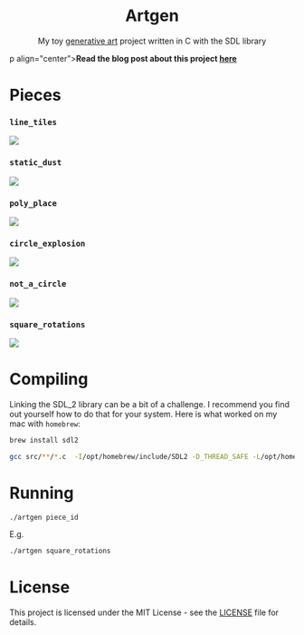 <h1 align="center">Artgen</h1>

<p align="center">My toy <a href="https://en.wikipedia.org/wiki/Generative_art">generative art</a> project written in C with the SDL library</p>

p align="center"><b>Read the blog post about this project <a href="https://carltheperson.com/posts/artgen/">here</a></b></p>

# Pieces

### `line_tiles`

![](./images/line_tiles.png)

### `static_dust`

![](./images/static_dust.png)

### `poly_place`

![](./images/poly_place.png)

### `circle_explosion`

![](./images/circle_explosion.png)

### `not_a_circle`

![](./images/not_a_circle.png)

### `square_rotations`

![](./images/square_rotations.png)

# Compiling

Linking the SDL_2 library can be a bit of a challenge. I recommend you find out yourself how to do that for your system. Here is what worked on my mac with `homebrew`:

```sh
brew install sdl2
```

```sh
gcc src/**/*.c  -I/opt/homebrew/include/SDL2 -D_THREAD_SAFE -L/opt/homebrew/lib -lSDL2 -o artgen
```

# Running

```sh
./artgen piece_id
```

E.g.

```sh
./artgen square_rotations
```

# License

This project is licensed under the MIT License - see the [LICENSE](LICENSE) file for details.
